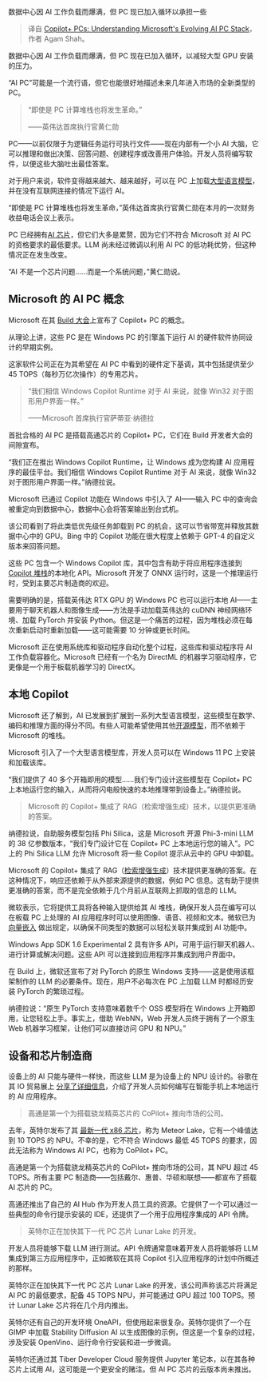 
<!--
title: Copilot+PC：了解Microsoft不断发展的AI计算机堆栈
cover: https://cdn.thenewstack.io/media/2024/05/4713ebc2-microsoftpluspc.jpg
-->

数据中心因 AI 工作负载而爆满，但 PC 现已加入循环以承担一些

> 译自 [Copilot+ PCs: Understanding Microsoft's Evolving AI PC Stack](https://thenewstack.io/copilot-pcs-understanding-microsofts-evolving-ai-pc-stack/)，作者 Agam Shah。

数据中心因 AI 工作负载而爆满，但 PC 现在已加入循环，以减轻大型 GPU 安装的压力。

“AI PC”可能是一个流行语，但它也能很好地描述未来几年进入市场的全新类型的 PC。

> “即使是 PC 计算堆栈也将发生革命。”
>
> ——英伟达首席执行官黄仁勋

PC——以前仅限于为逻辑任务运行可执行文件——现在内部有一个小 AI 大脑，它可以推理和做出决策、回答问题、创建程序或改善用户体验。开发人员将编写软件，以便这些大脑吐出最佳答案。

对于用户来说，软件变得越来越大、越来越好，可以在 PC 上加载[大型语言模型](https://thenewstack.io/what-is-a-large-language-model/)，并在没有互联网连接的情况下运行 AI。

“即使是 PC 计算堆栈也将发生革命，”英伟达首席执行官黄仁勋在本月的一次财务收益电话会议上表示。

PC 已经拥有[AI 芯片](https://thenewstack.io/gpu-rich-gpu-poor-whats-new-in-the-ai-chip-boom/)，但它们大多是累赘，因为它们不符合 Microsoft 对 AI PC 的资格要求的最低要求。LLM 尚未经过微调以利用 AI PC 的低功耗优势，但这种情况正在发生改变。

“AI 不是一个芯片问题……而是一个系统问题，”黄仁勋说。

## Microsoft 的 AI PC 概念

Microsoft 在其 [Build 大会](https://thenewstack.io/microsoft-copilot-for-azure-managing-cloud-ops-through-chat/)上宣布了 Copilot+ PC 的概念。

从理论上讲，这些 PC 是在 Windows PC 的引擎盖下运行 AI 的硬件软件协同设计的早期实例。

这家软件公司正在为其希望在 AI PC 中看到的硬件定下基调，其中包括提供至少 45 TOPS（每秒万亿次操作）的专用芯片。

> “我们相信 Windows Copilot Runtime 对于 AI 来说，就像 Win32 对于图形用户界面一样。”
>
> ——Microsoft 首席执行官萨蒂亚·纳德拉

首批合格的 AI PC 是搭载高通芯片的 Copilot+ PC，它们在 Build 开发者大会的间隙宣布。

“我们正在推出 Windows Copilot Runtime，让 Windows 成为您构建 AI 应用程序的最佳平台。我们相信 Windows Copilot Runtime 对于 AI 来说，就像 Win32 对于图形用户界面一样。”纳德拉说。

Microsoft 已通过 Copilot 功能在 Windows 中引入了 AI——输入 PC 中的查询会被重定向到数据中心，数据中心会将答案输出到台式机。

该公司看到了将此类低优先级任务卸载到 PC 的机会，这可以节省带宽并释放其数据中心中的 GPU。Bing 中的 Copilot 功能在很大程度上依赖于 GPT-4 的自定义版本来回答问题。

这些 PC 包含一个 Windows Copilot 库，其中包含有助于将应用程序连接到[Copilot 堆栈](https://thenewstack.io/microsoft-one-ups-google-with-copilot-stack-for-developers/)的本地化 API。Microsoft 开发了 ONNX 运行时，这是一个推理运行时，受到主要芯片制造商的欢迎。

需要明确的是，搭载英伟达 RTX GPU 的 Windows PC 也可以运行本地 AI——主要用于聊天机器人和图像生成——方法是手动加载英伟达的 cuDNN 神经网络环境、加载 PyTorch 并安装 Python。但这是一个痛苦的过程，因为堆栈必须在每次重新启动时重新加载——这可能需要 10 分钟或更长时间。

Microsoft 正在使用系统库和驱动程序自动化整个过程，这些库和驱动程序将 AI 工作负载容器化。Microsoft 已经有一个名为 DirectML 的机器学习驱动程序，它更像是一个用于板载机器学习的 DirectX。

## 本地 Copilot

Microsoft 还了解到，AI 已发展到扩展到一系列大型语言模型，这些模型在数学、编码和推理方面的得分不同。有些人可能希望使用其他[开源模型](https://thenewstack.io/large-language-models-open-source-llms-in-2023/)，而不依赖于 Microsoft 的堆栈。

Microsoft 引入了一个大型语言模型库，开发人员可以在 Windows 11 PC 上安装和加载该库。

“我们提供了 40 多个开箱即用的模型……我们专门设计这些模型在 Copilot+ PC 上本地运行您的输入，从而将闪电般快速的本地推理带到设备上。”纳德拉说。

> Microsoft 的 Copilot+ 集成了 RAG（检索增强生成）技术，以提供更准确的答案。

纳德拉说，自助服务模型包括 Phi Silica，这是 Microsoft 开源 Phi-3-mini LLM 的 38 亿参数版本，“我们专门设计它在 Copilot+ PC 上本地运行您的输入”。PC 上的 Phi Silica LLM 允许 Microsoft 将一些 Copilot 提示从云中的 GPU 中卸载。

Microsoft 的 Copilot+ 集成了 RAG（[检索增强生成](https://thenewstack.io/retrieval-augmented-generation-for-llms/)）技术提供更准确的答案。在这种情况下，响应还依赖于从外部来源提供的数据，例如 PC 信息。这有助于提供更准确的答案，而不是完全依赖于几个月前从互联网上抓取的信息的 LLM。

微软表示，它将提供工具将各种输入提供给其 AI 堆栈，确保开发人员在编写可以在板载 PC 上处理的 AI 应用程序时可以使用图像、语音、视频和文本。微软已为 [向量嵌入](https://thenewstack.io/comparing-different-vector-embeddings/) 做出规定，以确保不同类型的数据可以轻松关联并集成到 AI 功能中。

Windows App SDK 1.6 Experimental 2 具有许多 API，可用于运行聊天机器人、进行计算或解决问题。这些 API 可以连接到应用程序并集成到用户界面中。

在 Build 上，微软还宣布了对 PyTorch 的原生 Windows 支持——这是使用该框架制作的 LLM 的必要条件。现在，用户不必每次在 PC 上加载 LLM 时都经历安装 PyTorch 的繁琐过程。

纳德拉说：“原生 PyTorch 支持意味着数千个 OSS 模型将在 Windows 上开箱即用，让您轻松上手。事实上，借助 WebNN，Web 开发人员终于拥有了一个原生 Web 机器学习框架，让他们可以直接访问 GPU 和 NPU。”

## 设备和芯片制造商

设备上的 AI 只能与硬件一样快，而这些 LLM 是为设备上的 NPU 设计的。谷歌在其 IO 贸易展上 [分享了详细信息](https://thenewstack.io/google-wants-developers-to-build-on-device-ai-applications/)，介绍了开发人员如何编写在智能手机上本地运行的 AI 应用程序。

> 高通是第一个为搭载骁龙精英芯片的 CoPilot+ 推向市场的公司。

去年，英特尔发布了其 [最新一代 x86 芯片](https://thenewstack.io/intels-generational-on-chip-change-apx-will-make-all-the-apps-faster/)，称为 Meteor Lake，它有一个峰值达到 10 TOPS 的 NPU。不幸的是，它不符合 Windows 最低 45 TOPS 的要求，因此无法称为 Windows AI PC，也称为 CoPilot+ PC。

高通是第一个为搭载骁龙精英芯片的 CoPilot+ 推向市场的公司，其 NPU 超过 45 TOPS。所有主要 PC 制造商——包括戴尔、惠普、华硕和联想——都宣布了搭载 AI 芯片的 PC。

高通还推出了自己的 AI Hub 作为开发人员工具的资源。它提供了一个可以通过一些典型的命令行提示安装的 IDE，还提供了一个用于应用程序集成的 API 令牌。

> 英特尔正在加快其下一代 PC 芯片 Lunar Lake 的开发。
 
开发人员将能够下载 LLM 进行测试。API 令牌通常意味着开发人员将能够将 LLM 集成到第三方应用程序中，正如微软在其将 Copilot 引入应用程序的计划中所概述的那样。

英特尔正在加快其下一代 PC 芯片 Lunar Lake 的开发，该公司声称该芯片将满足 AI PC 的最低要求，配备 45 TOPS NPU，并可能通过 GPU 超过 100 TOPS。预计 Lunar Lake 芯片将在几个月内推出。

英特尔还有自己的开发环境 OneAPI，但使用起来很复杂。英特尔提供了一个在 GIMP 中加载 Stability Diffusion AI 以生成图像的示例，但这是一个复杂的过程，涉及安装 OpenVino、运行命令行安装和进一步微调。

英特尔还通过其 Tiber Developer Cloud 服务提供 Jupyter 笔记本，以在其各种芯片上试用 AI，这可能是一个更安全的赌注。但 AI PC 芯片的云版本尚未推出。
